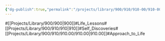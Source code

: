 ```yaml
---
{"dg-publish":true,"permalink":"/projects/library/900/910/910-00/910-00/","noteIcon":"0","created":"2024-04-05T17:08:08.424+09:00","updated":"2024-04-05T17:48:12.476+09:00"}
---
```


#[[Projects/Library/900/900\|900]]#Life_Lessons#[[Projects/Library/900/910/910\|910]]#Self_Discoveries#[[Projects/Library/900/910/910.00/910.00\|910.00]]#Approach_to_Life